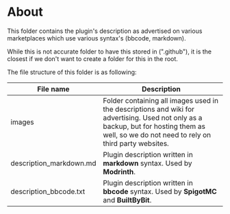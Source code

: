 # About
This folder contains the plugin's description as advertised on various marketplaces which use various syntax's (bbcode, markdown).  
  
While this is not accurate folder to have this stored in (".github"), it is the closest if we don't want to create a folder for this in the root.  
  
The file structure of this folder is as following:  

| File name               | Description                                                                                                                                                                                 |
|-------------------------|---------------------------------------------------------------------------------------------------------------------------------------------------------------------------------------------|
| images                  | Folder containing all images used in the descriptions and wiki for advertising. Used not only as a backup, but for hosting them as well, so we do not need to rely on third party websites. |
| description_markdown.md | Plugin description written in **markdown** syntax. Used by **Modrinth**.                                                                                                                    |
| description_bbcode.txt  | Plugin description written in **bbcode** syntax. Used by **SpigotMC** and **BuiltByBit**.                                                                                                   |